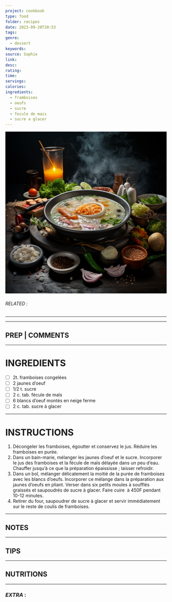 ```yaml
---
project: cookbook
type: food
folder: recipes
date: 2023-09-20T20:53
tags: 
genre:
  - dessert
keywords: 
source: Sophie
link: 
desc: 
rating: 
time: 
servings: 
calories: 
ingredients:
  - framboises
  - oeufs
  - sucre
  - fecule de mais
  - sucre a glacer
---
```


![IMAGE](_default.png)

###### *RELATED* : 
---


---
## PREP | COMMENTS



---
# INGREDIENTS

- [ ] 2t. framboises congelées
- [ ] 2 jaunes d’oeuf
- [ ] 1/2 t. sucre
- [ ] 2 c. tab. fécule de maïs
- [ ] 6 blancs d’oeuf montés en neige ferme
- [ ] 2 c. tab. sucre à glacer

---
# INSTRUCTIONS

1. Décongeler les framboises, égoutter et conservez le jus. Réduire les framboises en purée. 
2. Dans un bain-marie, mélanger les jaunes d’oeuf et le sucre. Incorporer le jus des framboises et la fécule de maïs délayée dans un peu d’eau. Chauffer jusqu’à ce que la préparation épaississe ; laisser refroidir.
3. Dans un bol, mélanger délicatement la moitié de la purée de framboises avec les blancs d’oeufs. Incorporer ce mélange dans la préparation aux jaunes d’oeufs en pliant. Verser dans six petits moules à soufflés graissés et saupoudrés de sucre à glacer. Faire cuire  à 450F pendant 10-12 minutes.
4. Retirer du four, saupoudrer de sucre à glacer et servir immédiatement sur le reste de coulis de framboises.

---
## NOTES



---
## TIPS



---
## NUTRITIONS



---
### *EXTRA* :



